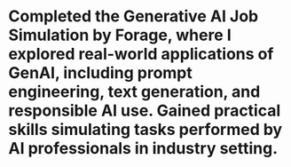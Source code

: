 # Completed the Generative AI Job Simulation by Forage, where I explored real-world applications of GenAI, including prompt engineering, text generation, and responsible AI use. Gained practical skills simulating tasks performed by AI professionals in industry setting.
